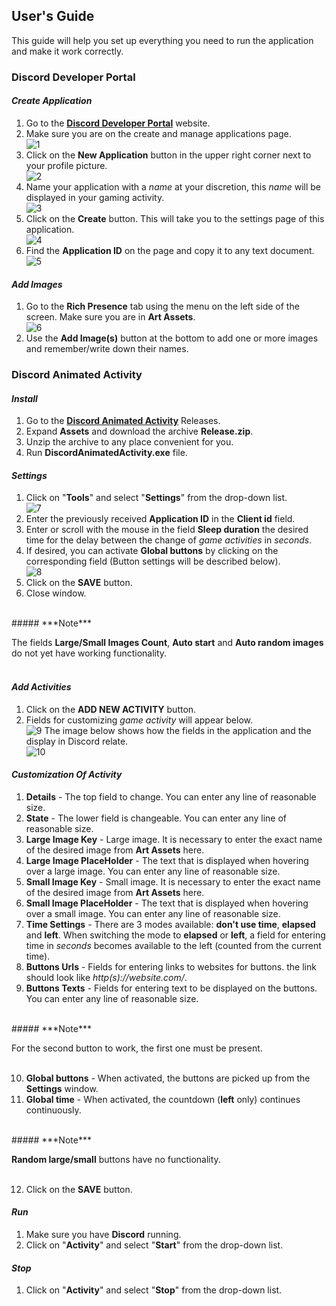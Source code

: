 
##  User's Guide

This guide will help you set up everything you need to run the application and make it work correctly.

### Discord Developer Portal

#### *Create Application*

1. Go to the [**Discord Developer Portal**](https://discord.com/developers/applications) website.
2. Make sure you are on the create and manage applications page.\
![1](1.png)
3. Сlick on the **New Application** button in the upper right corner next to your profile picture.\
![2](2.png)
4. Name your application with a *name* at your discretion, this *name* will be displayed in your gaming activity.\
![3](3.png)
5. Click on the **Create** button. This will take you to the settings page of this application.\
![4](4.png)
6. Find the **Application ID** on the page and copy it to any text document.\
![5](5.png)

#### *Add Images*

1. Go to the **Rich Presence** tab using the menu on the left side of the screen. Make sure you are in **Art Assets**.\
![6](6.png)
2. Use the **Add Image(s)** button at the bottom to add one or more images and remember/write down their names.

### Discord Animated Activity

#### *Install*

1. Go to the [**Discord Animated Activity**](https://github.com/gdeMojChay/DiscordAnimatedActivity/releases) Releases.
2. Expand **Assets** and download the archive **Release.zip**.
3. Unzip the archive to any place convenient for you.
4. Run **DiscordAnimatedActivity.exe** file.

#### *Settings*

1. Click on "**Tools**" and select "**Settings**" from the drop-down list.\
![7](7.png)
2. Enter the previously received **Application ID** in the **Client id** field.
3. Enter or scroll with the mouse in the field **Sleep duration** the desired time for the delay between the change of *game activities* in *seconds*.
4. If desired, you can activate **Global buttons** by clicking on the corresponding field (Button settings will be described below).\
![8](8.png)
5. Click on the **SAVE** button.
6. Close window.

<br>
##### ***Note***

The fields **Large/Small Images Count**, **Auto start** and **Auto random images** do not yet have working functionality.
<br><br>

#### *Add Activities*

1. Click on the **ADD NEW ACTIVITY** button.
2. Fields for customizing *game activity* will appear below.\
![9](9.png])
The image below shows how the fields in the application and the display in Discord relate.\
![10](10.png)

#### *Customization Of Activity*

1. **Details** - The top field to change. You can enter any line of reasonable size.
2. **State** - The lower field is changeable. You can enter any line of reasonable size.
3. **Large Image Key** - Large image. It is necessary to enter the exact name of the desired image from **Art Assets** here.
4. **Large Image PlaceHolder** - The text that is displayed when hovering over a large image. You can enter any line of reasonable size.
5. **Small Image Key** - Small image. It is necessary to enter the exact name of the desired image from **Art Assets** here.
6. **Small Image PlaceHolder** - The text that is displayed when hovering over a small image. You can enter any line of reasonable size.
7. **Time Settings** - There are 3 modes available: **don't use time**, **elapsed** and **left**. When switching the mode to **elapsed** or **left**, a field for entering time in *seconds* becomes available to the left (counted from the current time).
8. **Buttons Urls** - Fields for entering links to websites for buttons. the link should look like *http(s)://website.com/*.
9. **Buttons Texts** - Fields for entering text to be displayed on the buttons.  You can enter any line of reasonable size.

<br>
##### ***Note***

For the second button to work, the first one must be present.
<br><br>

10. **Global buttons** - When activated, the buttons are picked up from the **Settings** window.
11. **Global time** - When activated, the countdown (**left** only) continues continuously.

<br>
##### ***Note***

**Random large/small** buttons have no functionality.
<br><br>

12. Click on the **SAVE** button.

#### *Run*

1. Make sure you have **Discord** running.
2. Click on "**Activity**" and select "**Start**" from the drop-down list.

#### *Stop*

1. Click on "**Activity**" and select "**Stop**" from the drop-down list.
